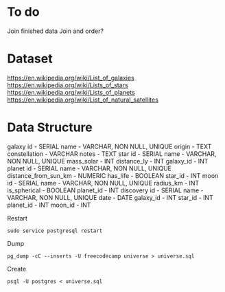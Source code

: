 # To do
Join finished data
  Join and order?

# Dataset
https://en.wikipedia.org/wiki/List_of_galaxies
https://en.wikipedia.org/wiki/Lists_of_stars
https://en.wikipedia.org/wiki/Lists_of_planets
https://en.wikipedia.org/wiki/List_of_natural_satellites

# Data Structure 
galaxy
  id - SERIAL
  name - VARCHAR, NON NULL, UNIQUE
  origin - TEXT
  constellation - VARCHAR
  notes - TEXT
star
  id - SERIAL
  name - VARCHAR, NON NULL, UNIQUE
  mass_solar - INT
  distance_ly - INT
  galaxy_id - INT
planet
  id - SERIAL
  name - VARCHAR, NON NULL, UNIQUE
  distance_from_sun_km - NUMERIC
  has_life - BOOLEAN
  star_id - INT
moon
  id - SERIAL
  name - VARCHAR, NON NULL, UNIQUE
  radius_km - INT
  is_spherical - BOOLEAN
  planet_id - INT
discovery
  id - SERIAL
  name - VARCHAR, NON NULL, UNIQUE
  date - DATE
  galaxy_id - INT
  star_id - INT
  planet_id - INT
  moon_id - INT

Restart
```
sudo service postgresql restart
```

Dump 
```
pg_dump -cC --inserts -U freecodecamp universe > universe.sql
```

Create
```
psql -U postgres < universe.sql
```
